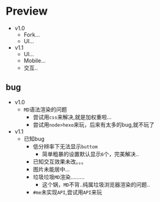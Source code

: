# Preview
- v1.0
  - Fork...
  - UI...
- v1.1
  - UI...
  - Mobile...
  - 交互..

## bug
- v1.0
  - `MD`语法渲染的问题
    - 尝试用`css`来解决,就是加权重啦...
    - 尝试用`node>hexo`来玩，后来有太多的bug,就不玩了
- v1.1
  - 已知bug
    - 低分辨率下无法显示`buttom`
        - 简单粗暴的设置默认显示`6`个，完美解决..    
    - 已知交互效果未改。。。
    - 图片未能居中...
    - 垃圾垃圾`MD`渲染.........
        - 这个锅，`MD`不背..纯属垃圾浏览器渲染的问题..
    - `#me`未实现`API`,尝试用`API`来玩